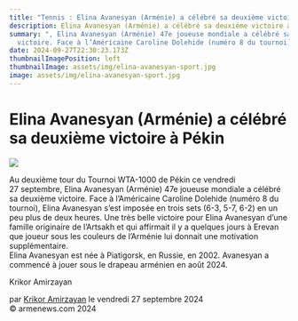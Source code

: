 ```yaml
---
title: "Tennis : Elina Avanesyan (Arménie) a célébré sa deuxième victoire à Pékin"
description: Elina Avanesyan (Arménie) a célébré sa deuxième victoire à Pékin
summary: ", Elina Avanesyan (Arménie) 47e joueuse mondiale a célébré sa deuxième
  victoire. Face à l’Américaine Caroline Dolehide (numéro 8 du tournoi), "
date: 2024-09-27T22:30:23.173Z
thumbnailImagePosition: left
thumbnailImage: assets/img/elina-avanesyan-sport.jpg
image: assets/img/elina-avanesyan-sport.jpg
---
```

<!--StartFragment-->

# Elina Avanesyan (Arménie) a célébré sa deuxième victoire à Pékin



![](https://www.armenews.com/IMG/arton119705.jpg)

Au deuxième tour du Tournoi WTA-1000 de Pékin ce vendredi 27 septembre, Elina Avanesyan (Arménie) 47e joueuse mondiale a célébré sa deuxième victoire. Face à l’Américaine Caroline Dolehide (numéro 8 du tournoi), Elina Avanesyan s’est imposée en trois sets (6-3, 5-7, 6-2) en un peu plus de deux heures. Une très belle victoire pour Elina Avanesyan d’une famille originaire de l’Artsakh et qui affirmait il y a quelques jours à Erevan que joueur sous les couleurs de l’Arménie lui donnait une motivation supplémentaire.\
Elina Avanesyan est née à Piatigorsk, en Russie, en 2002. Avanesyan a commencé à jouer sous le drapeau arménien en août 2024.

Krikor Amirzayan

par [Krikor Amirzayan](https://www.armenews.com/spip.php?page=auteur&id_auteur=33) le vendredi 27 septembre 2024\
© armenews.com 2024

<!--EndFragment-->